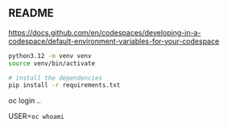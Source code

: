 ## README

https://docs.github.com/en/codespaces/developing-in-a-codespace/default-environment-variables-for-your-codespace

```bash
python3.12 -m venv venv
source venv/bin/activate

# install the dependencies
pip install -r requirements.txt
```

oc login ..

USER=`oc whoami`
